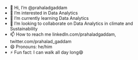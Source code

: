 - 👋 Hi, I’m @prahaladgaddam
- 👀 I’m interested in Data Analytics
- 🌱 I’m currently learning Data Analytics
- 💞️ I’m looking to collaborate on Data Analytics in climate and Sustainability
- 📫 How to reach me linkedIn.com/prahaladgaddam, twitter.com/prahalad_gaddam
- 😄 Pronouns: he/him
- ⚡ Fun fact: I can walk all day long😄

<!---
prahaladgaddam/prahaladgaddam is a ✨ special ✨ repository because its `README.md` (this file) appears on your GitHub profile.
You can click the Preview link to take a look at your changes.
--->
